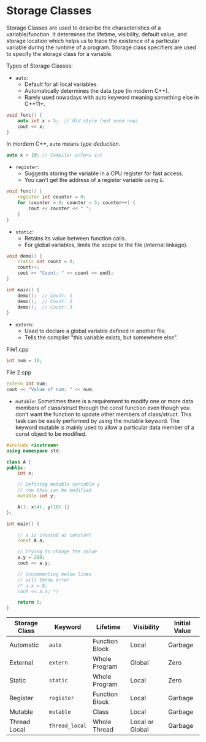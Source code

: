 # Storage Classes

Storage Classes are used to describe the characteristics of a variable/function. It determines the lifetime, visibility, default value, and storage location which helps us to trace the existence of a particular variable during the runtime of a program. Storage class specifiers are used to specify the storage class for a variable.

Types of Storage Classes:

- `auto`:
  - Default for all local variables.
  - Automatically determines the data type (in modern C++).
  - Rarely used nowadays with auto keyword meaning something else in C++11+.

```c++
void func() {
    auto int x = 5;  // Old style (not used now)
    cout << x;
}
```

In mordern C++, `auto` means _type deduction_.

```c++
auto x = 10; // Compiler infers int
```

- `register`:
  - Suggests storing the variable in a CPU register for fast access.
  - You can’t get the address of a register variable using `&`.

```c++
void func() {
    register int counter = 0;
    for (counter = 0; counter < 5; counter++) {
        cout << counter << " ";
    }
}
```

- `static`:
  - Retains its value between function calls.
  - For global variables, limits the scope to the file (internal linkage).

```c++
void demo() {
    static int count = 0;
    count++;
    cout << "Count: " << count << endl;
}

int main() {
    demo();  // Count: 1
    demo();  // Count: 2
    demo();  // Count: 3
}

```

- `extern`:
  - Used to declare a global variable defined in another file.
  - Tells the compiler "this variable exists, but somewhere else".

File1.cpp

```c++
int num = 10;

```

File 2.cpp

```c++
extern int num;
cout << "Value of num: " << num;
```

- `mutable`: Sometimes there is a requirement to modify one or more data members of class/struct through the const function even though you don’t want the function to update other members of class/struct. This task can be easily performed by using the mutable keyword. The keyword mutable is mainly used to allow a particular data member of a const object to be modified.

```c++
#include <iostream>
using namespace std;

class A {
public:
    int x;

    // Defining mutable variable y
    // now this can be modified
    mutable int y;

    A(): x(4), y(10) {}
};

int main() {

    // a is created as constant
    const A a;

    // Trying to change the value
    a.y = 200;
    cout << a.y;

    // Uncommenting below lines
    // will throw error
    /* a.x = 8;
    cout << a.x; */

    return 0;
}
```

| Storage Class | Keyword        | Lifetime       | Visibility      | Initial Value |
| ------------- | -------------- | -------------- | --------------- | ------------- |
| Automatic     | `auto`         | Function Block | Local           | Garbage       |
| External      | `extern`       | Whole Program  | Global          | Zero          |
| Static        | `static`       | Whole Program  | Local           | Zero          |
| Register      | `register`     | Function Block | Local           | Garbage       |
| Mutable       | `mutable`      | Class          | Local           | Garbage       |
| Thread Local  | `thread_local` | Whole Thread   | Local or Global | Garbage       |
